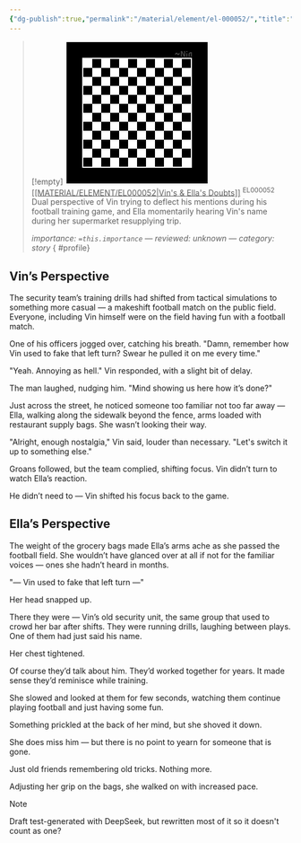 ```yaml
---
{"dg-publish":true,"permalink":"/material/element/el-000052/","title":"Vin's & Ella's Doubts","tags":["-element"]}
---
```


>[!empty]
> ![RESOURCE/ASSET/OTHER/PlaceholderIcon.png|icon](/img/user/RESOURCE/ASSET/OTHER/PlaceholderIcon.png) <u class="title">[[MATERIAL/ELEMENT/EL000052\|Vin's & Ella's Doubts]]</u> <sup class="title">EL000052</sup> <b class="title"> </b>
> Dual perspective of Vin trying to deflect his mentions during his football training game, and Ella momentarily hearing Vin's name during her supermarket resupplying trip.
> 
> <i class="small">importance: `=this.importance` — reviewed: unknown — category: story</i>
{ #profile}


## Vin’s Perspective

The security team’s training drills had shifted from tactical simulations to something more casual — a makeshift football match on the public field. Everyone, including Vin himself were on the field having fun with a football match.

One of his officers jogged over, catching his breath. "Damn, remember how Vin used to fake that left turn? Swear he pulled it on me every time."

"Yeah. Annoying as hell." Vin responded, with a slight bit of delay.

The man laughed, nudging him. "Mind showing us here how it’s done?"

Just across the street, he noticed someone too familiar not too far away — Ella, walking along the sidewalk beyond the fence, arms loaded with restaurant supply bags. She wasn’t looking their way.

"Alright, enough nostalgia," Vin said, louder than necessary. "Let's switch it up to something else."

Groans followed, but the team complied, shifting focus. Vin didn’t turn to watch Ella’s reaction.

He didn’t need to — Vin shifted his focus back to the game.

## Ella’s Perspective

The weight of the grocery bags made Ella’s arms ache as she passed the football field. She wouldn’t have glanced over at all if not for the familiar voices — ones she hadn’t heard in months.

"— Vin used to fake that left turn —"

Her head snapped up.

There they were — Vin’s old security unit, the same group that used to crowd her bar after shifts. They were running drills, laughing between plays. One of them had just said his name.

Her chest tightened.

Of course they’d talk about him. They’d worked together for years. It made sense they’d reminisce while training.

She slowed and looked at them for few seconds, watching them continue playing football and just having some fun.

Something prickled at the back of her mind, but she shoved it down.

She does miss him — but there is no point to yearn for someone that is gone.

Just old friends remembering old tricks. Nothing more.

Adjusting her grip on the bags, she walked on with increased pace.

>[!note]
> Draft test-generated with DeepSeek, but rewritten most of it so it doesn't count as one?